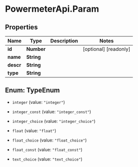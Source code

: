 # PowermeterApi.Param

## Properties

Name | Type | Description | Notes
------------ | ------------- | ------------- | -------------
**id** | **Number** |  | [optional] [readonly] 
**name** | **String** |  | 
**descr** | **String** |  | 
**type** | **String** |  | 



## Enum: TypeEnum


* `integer` (value: `"integer"`)

* `integer_const` (value: `"integer_const"`)

* `integer_choice` (value: `"integer_choice"`)

* `float` (value: `"float"`)

* `float_choice` (value: `"float_choice"`)

* `float_const` (value: `"float_const"`)

* `text_choice` (value: `"text_choice"`)




